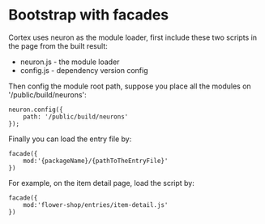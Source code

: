 # Bootstrap with facades

Cortex uses neuron as the module loader, first include these two scripts in the page from the built result:

* neuron.js - the module loader
* config.js - dependency version config

Then config the module root path, suppose you place all the modules on '/public/build/neurons':

```
neuron.config({
    path: '/public/build/neurons'
});
```

Finally you can load the entry file by:

```
facade({
    mod:'{packageName}/{pathToTheEntryFile}'
})
```

For example, on the item detail page, load the script by:
```
facade({
    mod:'flower-shop/entries/item-detail.js'
})
```
